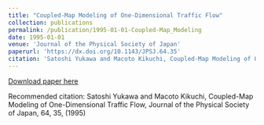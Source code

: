 ```yaml
---
title: "Coupled-Map Modeling of One-Dimensional Traffic Flow"
collection: publications
permalink: /publication/1995-01-01-Coupled-Map_Modeling
date: 1995-01-01
venue: 'Journal of the Physical Society of Japan'
paperurl: 'https://dx.doi.org/10.1143/JPSJ.64.35'
citation: 'Satoshi Yukawa and Macoto Kikuchi, Coupled-Map Modeling of One-Dimensional Traffic Flow, Journal of the Physical Society of Japan,  <bf>64</bf>, 35, (1995)'
---
```


<a href='https://dx.doi.org/10.1143/JPSJ.64.35'>Download paper here</a>

Recommended citation: Satoshi Yukawa and Macoto Kikuchi, Coupled-Map Modeling of One-Dimensional Traffic Flow, Journal of the Physical Society of Japan,  <bf>64</bf>, 35, (1995)